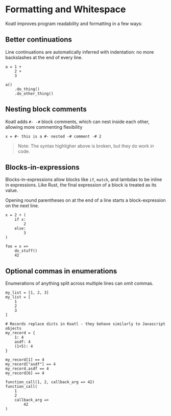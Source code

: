 # Formatting and Whitespace

Koatl improves program readability and formatting in a few ways:

## Better continuations

Line continuations are automatically inferred with indentation: no more backslashes at the end of every line.

```koatl
a = 1 +
    2 +
    3

a()
    .do_thing()
    .do_other_thing()
```

## Nesting block comments

Koatl adds `#- -#` block comments, which can nest inside each other, allowing more commenting flexibility

```koatl
x = #- this is a #- nested -# comment -# 2
```

> Note: The syntax highligher above is broken, but they do work in code.

## Blocks-in-expressions

Blocks-in-expressions allow blocks like `if`, `match`, and lambdas to be inline in expressions.
Like Rust, the final expression of a block is treated as its value.

Opening round parentheses on at the end of a line starts a block-expression on the next line.

```koatl
x = 2 + (
    if x:
        2
    else:
        3
)

foo = x =>
    do_stuff()
    42
```

## Optional commas in enumerations

Enumerations of anything split across multiple lines can omit commas.

```koatl
my_list = [1, 2, 3]
my_list = [
    1
    2
    3
]

# Records replace dicts in Koatl - they behave similarly to Javascript objects
my_record = {
    1: 4
    asdf: 4
    (1+5): 4
}

my_record[1] == 4
my_record["asdf"] == 4
my_record.asdf == 4
my_record[6] == 4

function_call(1, 2, callback_arg => 42)
function_call(
    1
    2
    callback_arg =>
        42
)
```
